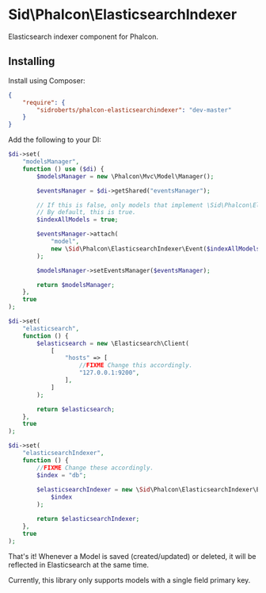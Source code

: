 Sid\Phalcon\ElasticsearchIndexer
================================

Elasticsearch indexer component for Phalcon.



## Installing

Install using Composer:

```json
{
    "require": {
        "sidroberts/phalcon-elasticsearchindexer": "dev-master"
    }
}
```

Add the following to your DI:

```php
$di->set(
    "modelsManager",
    function () use ($di) {
        $modelsManager = new \Phalcon\Mvc\Model\Manager();

        $eventsManager = $di->getShared("eventsManager");

        // If this is false, only models that implement \Sid\Phalcon\ElasticsearchIndexer\IndexInterface will be indexed.
        // By default, this is true.
        $indexAllModels = true;

        $eventsManager->attach(
            "model",
            new \Sid\Phalcon\ElasticsearchIndexer\Event($indexAllModels)
        );

        $modelsManager->setEventsManager($eventsManager);

        return $modelsManager;
    },
    true
);

$di->set(
    "elasticsearch",
    function () {
        $elasticsearch = new \Elasticsearch\Client(
            [
                "hosts" => [
                    //FIXME Change this accordingly.
                    "127.0.0.1:9200",
                ],
            ]
        );

        return $elasticsearch;
    },
    true
);

$di->set(
    "elasticsearchIndexer",
    function () {
        //FIXME Change these accordingly.
        $index = "db";
        
        $elasticsearchIndexer = new \Sid\Phalcon\ElasticsearchIndexer\ElasticsearchIndexer(
            $index
        );

        return $elasticsearchIndexer;
    },
    true
);
```

That's it!
Whenever a Model is saved (created/updated) or deleted, it will be reflected in Elasticsearch at the same time.

Currently, this library only supports models with a single field primary key.
